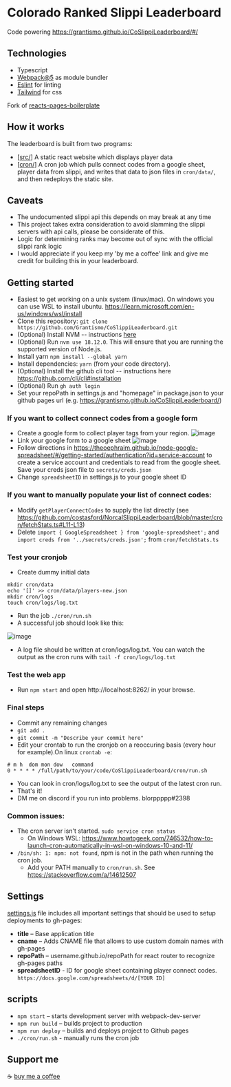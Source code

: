 # Colorado Ranked Slippi Leaderboard

Code powering https://grantismo.github.io/CoSlippiLeaderboard/#/

## Technologies

- Typescript
- [Webpack@5](https://webpack.js.org/) as module bundler
- [Eslint](http://eslint.org/) for linting
- [Tailwind](https://tailwindcss.com/) for css


Fork of [reacts-pages-boilerplate](https://github.com/rtivital/react-pages-boilerplate)

## How it works

The leaderboard is built from two programs:
* [[src/](https://github.com/Grantismo/CoSlippiLeaderboard/tree/master/src)] A static react website which displays player data 
* [[cron/](https://github.com/Grantismo/CoSlippiLeaderboard/tree/master/cron)] A cron job which pulls connect codes from a google sheet, player data from slippi, and writes that data to json files in `cron/data/`, and then redeploys the static site.

## Caveats

* The undocumented slippi api this depends on may break at any time
* This project takes extra consideration to avoid slamming the slippi servers with api calls, please be considerate of this.
* Logic for determining ranks may become out of sync with the official slippi rank logic
* I would appreciate if you keep my 'by me a coffee' link and give me credit for building this in your leaderboard.

## Getting started

- Easiest to get working on a unix system (linux/mac). On windows you can use WSL to install ubuntu. https://learn.microsoft.com/en-us/windows/wsl/install
- Clone this repository: `git clone https://github.com/Grantismo/CoSlippiLeaderboard.git` 
- (Optional) Install NVM -- instructions [here](https://github.com/creationix/nvm)
- (Optional) Run `nvm use 18.12.0`. This will ensure that you are running the supported version of Node.js.
- Install yarn `npm install --global yarn`
- Install dependencies: `yarn` (from your code directory).
- (Optional) Install the github cli tool -- instructions here https://github.com/cli/cli#installation
- (Optional) Run `gh auth login`
- Set your repoPath in settings.js and  "homepage" in package.json to your github pages url (e.g. https://grantismo.github.io/CoSlippiLeaderboard/)

### If you want to collect connect codes from a google form
- Create a google form to collect player tags from your region. ![image](https://user-images.githubusercontent.com/911232/207989907-256100e3-c215-4699-9ae7-655d5345cbd4.png)
- Link your google form to a google sheet ![image](https://user-images.githubusercontent.com/911232/207990065-aadc0a30-2561-46b7-a46e-0742af601cec.png)
- Follow directions in https://theoephraim.github.io/node-google-spreadsheet/#/getting-started/authentication?id=service-account to create a service account and credentials to read from the google sheet. Save your creds json file to `secrets/creds.json`
- Change `spreadsheetID` in settings.js to your google sheet ID

### If you want to manually populate your list of connect codes:
- Modify `getPlayerConnectCodes` to supply the list directly (see https://github.com/costasford/NorcalSlippiLeaderboard/blob/master/cron/fetchStats.ts#L11-L13)
- Delete `import { GoogleSpreadsheet } from 'google-spreadsheet';` and `import creds from '../secrets/creds.json';` from `cron/fetchStats.ts`

### Test your cronjob
- Create dummy initial data 
```
mkdir cron/data
echo '[]' >> cron/data/players-new.json
mkdir cron/logs
touch cron/logs/log.txt
```
- Run the job `./cron/run.sh`
- A successful job should look like this: 

![image](https://user-images.githubusercontent.com/911232/209762179-e3da2be2-48d4-4c2a-a40c-c5fb3f78a8e9.png)

- A log file should be written at cron/logs/log.txt. You can watch the output as the cron runs with `tail -f cron/logs/log.txt`

### Test the web app
- Run `npm start` and open http://localhost:8262/ in your browse.

### Final steps
- Commit any remaining changes 
- `git add .`
- `git commit -m "Describe your commit here"`
-  Edit your crontab to run the cronjob on a reoccuring basis (every hour for example).On linux `crontab -e`:

```
# m h  dom mon dow   command
0 * * * * /full/path/to/your/code/CoSlippiLeaderboard/cron/run.sh
```
- You can look in cron/logs/log.txt to see the output of the latest cron run.
- That's it!
- DM me on discord if you run into problems. blorppppp#2398

### Common issues:
- The cron server isn't started. `sudo service cron status`
  - On Windows WSL: https://www.howtogeek.com/746532/how-to-launch-cron-automatically-in-wsl-on-windows-10-and-11/
- `/bin/sh: 1: npm: not found`, npm is not in the path when running the cron job.
  - Add your PATH manually to `cron/run.sh`. See https://stackoverflow.com/a/14612507

## Settings

[settings.js](./settings.js) file includes all important settings that should be used to setup deployments to gh-pages:

- **title** – Base application title
- **cname** – Adds CNAME file that allows to use custom domain names with gh-pages
- **repoPath** – username.github.io/repoPath for react router to recognize gh-pages paths
- **spreadsheetID** - ID for google sheet containing player connect codes. `https://docs.google.com/spreadsheets/d/[YOUR ID]`

## scripts

- `npm start` – starts development server with webpack-dev-server
- `npm run build` – builds project to production
- `npm run deploy` – builds and deploys project to Github pages
- `./cron/run.sh` - manually runs the cron job

## Support me
☕ [buy me a coffee](https://www.buymeacoffee.com/blorppppp)

